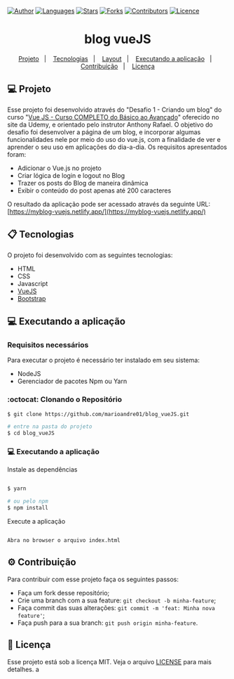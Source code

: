 [![Author](https://img.shields.io/badge/author-marioandre01-37C580?style=flat-square)](https://github.com/marioandre01)
[![Languages](https://img.shields.io/github/languages/count/marioandre01/blog_vueJS?color=%2337C580&style=flat-square)](#)
[![Stars](https://img.shields.io/github/stars/marioandre01/blog_vueJS?color=37C580&style=flat-square)](https://github.com/marioandre01/blog_vueJS/stargazers)
[![Forks](https://img.shields.io/github/forks/marioandre01/blog_vueJS?color=%2337C580&style=flat-square)](https://github.com/marioandre01/blog_vueJS/network/members)
[![Contributors](https://img.shields.io/github/contributors/marioandre01/blog_vueJS?color=37C580&style=flat-square)](https://github.com/marioandre01/blog_vueJS/graphs/contributors)
[![Licence](https://img.shields.io/github/license/marioandre01/blog_vueJS?color=%2337C580&style=flat-square)](https://github.com/marioandre01/blog_vueJS/blob/master/LICENCE.md)


<h1 align="center">
    blog vueJS
</h1>

<p align="center"> 
  <a href="#-projeto">Projeto</a>&nbsp;&nbsp;&nbsp;|&nbsp;&nbsp;&nbsp;
  <a href="#-tecnologias">Tecnologias</a>&nbsp;&nbsp;&nbsp;|&nbsp;&nbsp;&nbsp;
  <a href="#-layout">Layout</a>&nbsp;&nbsp;&nbsp;|&nbsp;&nbsp;&nbsp;
  <a href="#-executando-a-aplicação">Executando a aplicação</a>&nbsp;&nbsp;&nbsp;|&nbsp;&nbsp;&nbsp;
  <a href="#gear-contribuição">Contribuição</a>&nbsp;&nbsp;&nbsp;|&nbsp;&nbsp;&nbsp;
  <a href="#memo-licença">Licença</a>
</p>

## 💻 Projeto

Esse projeto foi desenvolvido através do "Desafio 1 - Criando um blog" do curso "[Vue JS - Curso COMPLETO do Básico ao Avançado](https://www.udemy.com/course/curso-vue-js-completo/)" oferecido no site da Udemy, e orientado pelo instrutor Anthony Rafael. O objetivo do desafio foi desenvolver a página de um blog, e incorporar algumas funcionalidades nele por meio do uso do vue.js, com a finalidade de ver e aprender o seu uso em aplicações do dia-a-dia. Os requisitos apresentados foram:

* Adicionar o Vue.js no projeto
* Criar lógica de login e logout no Blog
* Trazer os posts do Blog de maneira dinâmica
* Exibir o conteúdo do post apenas até 200 caracteres

O resultado da aplicação pode ser acessado através da seguinte URL:
[https://myblog-vuejs.netlify.app/](https://myblog-vuejs.netlify.app/)

## 📋 Tecnologias

O projeto foi desenvolvido com as seguintes tecnologias:

- HTML
- CSS
- Javascript
- [VueJS](https://vuejs.org/)
- [Bootstrap](https://getbootstrap.com/)


<!-- ## 🎨 Layout

### 💻 Web 

<p align="center">
  <img alt="covid19_react_page_web" title="covid19_react_page_web" src="img/covid19_react_page_web.png" width="800px">
</p> -->

## 💻 Executando a aplicação

### Requisitos necessários

Para executar o projeto é necessário ter instalado em seu sistema:
- NodeJS
- Gerenciador de pacotes Npm ou Yarn 

### :octocat: Clonando o Repositório

```bash
$ git clone https://github.com/marioandre01/blog_vueJS.git

# entre na pasta do projeto
$ cd blog_vueJS
```
### 💻 Executando a aplicação

Instale as dependências

```bash

$ yarn

# ou pelo npm
$ npm install

```

Execute a aplicação

```bash

Abra no browser o arquivo index.html

```

## :gear: Contribuição

Para contribuir com esse projeto faça os seguintes passos:

- Faça um fork desse repositório;
- Crie uma branch com a sua feature: `git checkout -b minha-feature`;
- Faça commit das suas alterações: `git commit -m 'feat: Minha nova feature'`;
- Faça push para a sua branch: `git push origin minha-feature`.

## :memo: Licença

Esse projeto está sob a licença MIT. Veja o arquivo [LICENSE](./LICENSE) para mais detalhes. a



